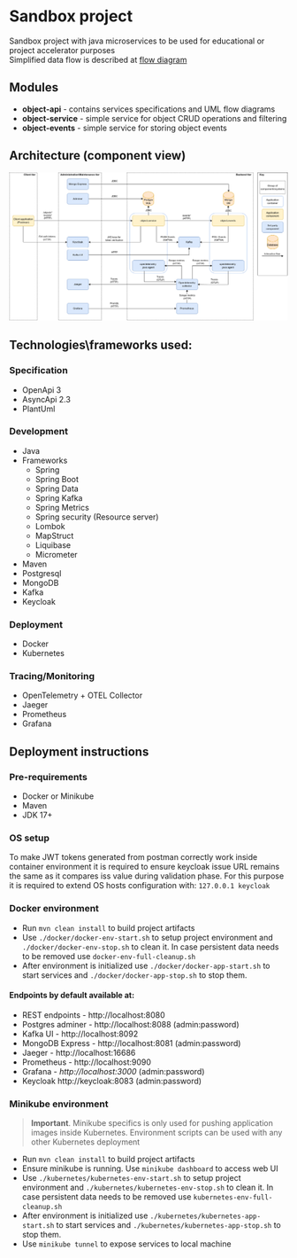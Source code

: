 # Sandbox project

Sandbox project with java microservices to be used for educational or project accelerator purposes  
Simplified data flow is described at [flow diagram](./object-api/src/main/resources/flows/object-modify.puml)


## Modules

- **object-api** - contains services specifications and UML flow diagrams
- **object-service** - simple service for object CRUD operations and filtering
- **object-events** - simple service for storing object events

## Architecture (component view) 
![Deployment](sandbox.png)

## Technologies\frameworks used:

### Specification

- OpenApi 3
- AsyncApi 2.3
- PlantUml

### Development

- Java
- Frameworks
    - Spring
    - Spring Boot
    - Spring Data
    - Spring Kafka
    - Spring Metrics
    - Spring security (Resource server)
    - Lombok
    - MapStruct
    - Liquibase
    - Micrometer
- Maven
- Postgresql
- MongoDB
- Kafka
- Keycloak

### Deployment

- Docker
- Kubernetes

### Tracing/Monitoring

- OpenTelemetry + OTEL Collector
- Jaeger
- Prometheus
- Grafana

## Deployment instructions

### Pre-requirements
 - Docker or Minikube
 - Maven
 - JDK 17+

### OS setup 
To make JWT tokens generated from postman correctly work inside container environment it is required to ensure keycloak issue URL remains the same as it compares iss value during validation phase. For this purpose it is required to extend OS hosts configuration with: 
```127.0.0.1 keycloak```

### Docker environment

- Run ```mvn clean install``` to build project artifacts
- Use ```./docker/docker-env-start.sh``` to setup project environment and ```./docker/docker-env-stop.sh``` to clean it.
  In case persistent data needs to be removed use ```docker-env-full-cleanup.sh```
- After environment is initialized use ```./docker/docker-app-start.sh``` to start services
  and ```./docker/docker-app-stop.sh``` to stop them.

#### Endpoints by default available at:

- REST endpoints - http://localhost:8080
- Postgres adminer - http://localhost:8088 (admin:password)
- Kafka UI - http://localhost:8092
- MongoDB Express - http://localhost:8081 (admin:password)
- Jaeger - http://localhost:16686
- Prometheus - http://localhost:9090
- Grafana - _http://localhost:3000_ (admin:password)
- Keycloak http://keycloak:8083 (admin:password)

### Minikube environment

> **Important**. Minikube specifics is only used for pushing application images inside Kubernetes. Environment scripts
> can be used with any other Kubernetes deployment

- Run ```mvn clean install``` to build project artifacts
- Ensure minikube is running. Use ```minikube dashboard``` to access web UI
- Use ```./kubernetes/kubernetes-env-start.sh``` to setup project environment
  and ```./kubernetes/kubernetes-env-stop.sh``` to clean it. In case persistent data needs to be removed
  use ```kubernetes-env-full-cleanup.sh```
- After environment is initialized use ```./kubernetes/kubernetes-app-start.sh``` to start services
  and ```./kubernetes/kubernetes-app-stop.sh``` to stop them.
- Use ```minikube tunnel``` to expose services to local machine